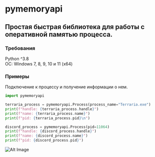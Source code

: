 # pymemoryapi
Простая быстрая библиотека для работы с оперативной памятью процесса.
---
### Требования
Python ^3.8 <br />
ОС: Windows 7, 8, 9, 10 и 11 (x64)

### Примеры
Подключение к процессу и получение информации о нем.
```python
import pymemoryapi

terraria_process = pymemoryapi.Process(process_name="Terraria.exe")
print(f"handle: {terraria_process.handle}")
print(f"name: {terraria_process.name}")
print(f"pid: {terraria_process.pid}\n")

discord_process = pymemoryapi.Process(pid=11064)
print(f"handle: {discord_process.handle}")
print(f"name: {discord_process.name}")
print(f"pid: {discord_process.pid}")

```
![Alt Image](https://media.discordapp.net/attachments/770327730570133524/999818711030562976/unknown.png)
